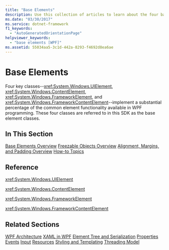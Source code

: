 ```yaml
---
title: "Base Elements"
description: Use this collection of articles to learn about the four base elements of Windows Presentation Foundation (WPF).
ms.date: "03/30/2017"
ms.service: dotnet-framework
f1_keywords: 
  - "AutoGeneratedOrientationPage"
helpviewer_keywords: 
  - "base elements [WPF]"
ms.assetid: 55034aa5-3c1d-442a-8293-f4692d8ea6ae
---
```

# Base Elements

Four key classes--<xref:System.Windows.UIElement>, <xref:System.Windows.ContentElement>, <xref:System.Windows.FrameworkElement>, and <xref:System.Windows.FrameworkContentElement>--implement a substantial percentage of the common element functionality available in WPF programming. These four classes are referred to in this SDK as the base element classes.

## In This Section

[Base Elements Overview](base-elements-overview.md)
[Freezable Objects Overview](freezable-objects-overview.md)
[Alignment, Margins, and Padding Overview](alignment-margins-and-padding-overview.md)
[How-to Topics](base-elements-how-to-topics.md)

## Reference

<xref:System.Windows.UIElement>

<xref:System.Windows.ContentElement>

<xref:System.Windows.FrameworkElement>

<xref:System.Windows.FrameworkContentElement>

## Related Sections

[WPF Architecture](wpf-architecture.md)
  [XAML in WPF](../xaml/index.md)
  [Element Tree and Serialization](element-tree-and-serialization.md)
  [Properties](properties-wpf.md)
  [Events](events-wpf.md)
  [Input](input-wpf.md)
  [Resources](resources-wpf.md)
  [Styling and Templating](../controls/styles-templates-overview.md)
  [Threading Model](threading-model.md)
